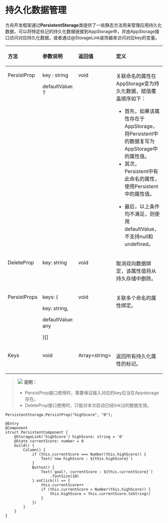 # 持久化数据管理<a name="ZH-CN_TOPIC_0000001175152427"></a>

方舟开发框架通过**PersistentStorage**类提供了一些静态方法用来管理应用持久化数据，可以将特定标记的持久化数据链接到AppStorage中，并由AppStorage接口访问对应持久化数据，或者通过@StorageLink装饰器来访问对应key的变量。

<a name="table311mcpsimp"></a>
<table><thead align="left"><tr id="row317mcpsimp"><th class="cellrowborder" valign="top" width="15.02%" id="mcps1.1.5.1.1"><p id="p319mcpsimp"><a name="p319mcpsimp"></a><a name="p319mcpsimp"></a>方法</p>
</th>
<th class="cellrowborder" valign="top" width="23.07%" id="mcps1.1.5.1.2"><p id="p321mcpsimp"><a name="p321mcpsimp"></a><a name="p321mcpsimp"></a>参数说明</p>
</th>
<th class="cellrowborder" valign="top" width="14.63%" id="mcps1.1.5.1.3"><p id="p136621139145019"><a name="p136621139145019"></a><a name="p136621139145019"></a>返回值</p>
</th>
<th class="cellrowborder" valign="top" width="47.28%" id="mcps1.1.5.1.4"><p id="p323mcpsimp"><a name="p323mcpsimp"></a><a name="p323mcpsimp"></a>定义</p>
</th>
</tr>
</thead>
<tbody><tr id="row324mcpsimp"><td class="cellrowborder" valign="top" width="15.02%" headers="mcps1.1.5.1.1 "><p id="p326mcpsimp"><a name="p326mcpsimp"></a><a name="p326mcpsimp"></a>PersistProp</p>
</td>
<td class="cellrowborder" valign="top" width="23.07%" headers="mcps1.1.5.1.2 "><p id="p328mcpsimp"><a name="p328mcpsimp"></a><a name="p328mcpsimp"></a>key : string</p>
<p id="p269635419439"><a name="p269635419439"></a><a name="p269635419439"></a>defaultValue: T</p>
</td>
<td class="cellrowborder" valign="top" width="14.63%" headers="mcps1.1.5.1.3 "><p id="p266216399501"><a name="p266216399501"></a><a name="p266216399501"></a>void</p>
</td>
<td class="cellrowborder" valign="top" width="47.28%" headers="mcps1.1.5.1.4 "><p id="p115337540440"><a name="p115337540440"></a><a name="p115337540440"></a>关联命名的属性在AppStorage变为持久化数据，赋值覆盖顺序如下：</p>
<a name="ul65434733118"></a><a name="ul65434733118"></a><ul id="ul65434733118"><li>首先，如果该属性存在于AppStorage，将Persistent中的数据复写为AppStorage中的属性值。</li><li>其次，Persistent中有此命名的属性，使用Persistent中的属性值。</li></ul>
<a name="ul78891841205712"></a><a name="ul78891841205712"></a><ul id="ul78891841205712"><li>最后，以上条件均不满足，则使用defaultValue，不支持null和undefined。</li></ul>
</td>
</tr>
<tr id="row331mcpsimp"><td class="cellrowborder" valign="top" width="15.02%" headers="mcps1.1.5.1.1 "><p id="p333mcpsimp"><a name="p333mcpsimp"></a><a name="p333mcpsimp"></a>DeleteProp</p>
</td>
<td class="cellrowborder" valign="top" width="23.07%" headers="mcps1.1.5.1.2 "><p id="p335mcpsimp"><a name="p335mcpsimp"></a><a name="p335mcpsimp"></a>key: string</p>
</td>
<td class="cellrowborder" valign="top" width="14.63%" headers="mcps1.1.5.1.3 "><p id="p866233965012"><a name="p866233965012"></a><a name="p866233965012"></a>void</p>
</td>
<td class="cellrowborder" valign="top" width="47.28%" headers="mcps1.1.5.1.4 "><p id="p337mcpsimp"><a name="p337mcpsimp"></a><a name="p337mcpsimp"></a>取消双向数据绑定，该属性值将从持久存储中删除。</p>
</td>
</tr>
<tr id="row94321195117"><td class="cellrowborder" valign="top" width="15.02%" headers="mcps1.1.5.1.1 "><p id="p651421105116"><a name="p651421105116"></a><a name="p651421105116"></a>PersistProps</p>
</td>
<td class="cellrowborder" valign="top" width="23.07%" headers="mcps1.1.5.1.2 "><p id="p69911746282"><a name="p69911746282"></a><a name="p69911746282"></a>keys: {</p>
<p id="p52741115112813"><a name="p52741115112813"></a><a name="p52741115112813"></a>key: string,</p>
<p id="p1414372092813"><a name="p1414372092813"></a><a name="p1414372092813"></a>defaultValue: any</p>
<p id="p11542175114"><a name="p11542175114"></a><a name="p11542175114"></a>}[]</p>
</td>
<td class="cellrowborder" valign="top" width="14.63%" headers="mcps1.1.5.1.3 "><p id="p1451721115111"><a name="p1451721115111"></a><a name="p1451721115111"></a>void</p>
</td>
<td class="cellrowborder" valign="top" width="47.28%" headers="mcps1.1.5.1.4 "><p id="p8512119518"><a name="p8512119518"></a><a name="p8512119518"></a>关联多个命名的属性绑定。</p>
</td>
</tr>
<tr id="row338mcpsimp"><td class="cellrowborder" valign="top" width="15.02%" headers="mcps1.1.5.1.1 "><p id="p340mcpsimp"><a name="p340mcpsimp"></a><a name="p340mcpsimp"></a>Keys</p>
</td>
<td class="cellrowborder" valign="top" width="23.07%" headers="mcps1.1.5.1.2 "><p id="p342mcpsimp"><a name="p342mcpsimp"></a><a name="p342mcpsimp"></a>void</p>
</td>
<td class="cellrowborder" valign="top" width="14.63%" headers="mcps1.1.5.1.3 "><p id="p16662163915015"><a name="p16662163915015"></a><a name="p16662163915015"></a>Array&lt;string&gt;</p>
</td>
<td class="cellrowborder" valign="top" width="47.28%" headers="mcps1.1.5.1.4 "><p id="p344mcpsimp"><a name="p344mcpsimp"></a><a name="p344mcpsimp"></a>返回所有持久化属性的标记。</p>
</td>
</tr>
</tbody>
</table>

>![](../../public_sys-resources/icon-note.gif) **说明：** 
>-   PersistProp接口使用时，需要保证输入对应的key应当在Appstorage存在。
>-   DeleteProp接口使用时，只能对本次启动已经link过的数据生效。

```
PersistentStorage.PersistProp("highScore", "0");

@Entry
@Component
struct PersistentComponent {
    @StorageLink('highScore') highScore: string = '0'
    @State currentScore: number = 0
    build() {
        Column() {
            if (this.currentScore === Number(this.highScore)) {
                Text(`new highScore : ${this.highScore}`)
            }
            Button() {
                Text(`goal!, currentScore : ${this.currentScore}`)
                    .fontSize(10)
            }.onClick(() => {
                this.currentScore++
                if (this.currentScore > Number(this.highScore)) {
                    this.highScore = this.currentScore.toString()
                }
            })
        }
    }
}
```

